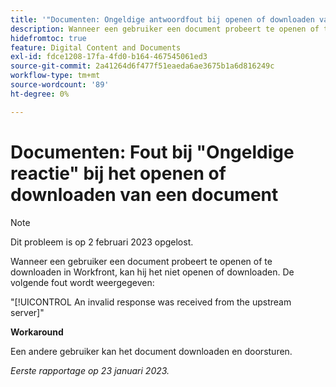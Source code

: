 ```yaml
---
title: '"Documenten: Ongeldige antwoordfout bij openen of downloaden van document'''
description: Wanneer een gebruiker een document probeert te openen of te downloaden in Workfront, kan hij het niet openen of downloaden en wordt een fout weergegeven
hidefromtoc: true
feature: Digital Content and Documents
exl-id: fdce1208-17fa-4fd0-b164-467545061ed3
source-git-commit: 2a41264d6f477f51eaeda6ae3675b1a6d816249c
workflow-type: tm+mt
source-wordcount: '89'
ht-degree: 0%

---
```


# Documenten: Fout bij &quot;Ongeldige reactie&quot; bij het openen of downloaden van een document

<!--This article is on the WF and WFP TOC-->

>[!NOTE]
>
>Dit probleem is op 2 februari 2023 opgelost.

Wanneer een gebruiker een document probeert te openen of te downloaden in Workfront, kan hij het niet openen of downloaden. De volgende fout wordt weergegeven:

&quot;[!UICONTROL An invalid response was received from the upstream server]&quot;

**Workaround**

Een andere gebruiker kan het document downloaden en doorsturen.

_Eerste rapportage op 23 januari 2023._

